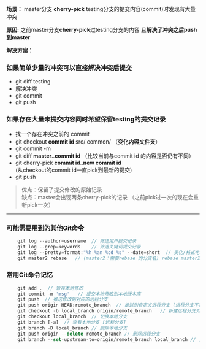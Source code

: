 
**场景：**	master分支 **cherry-pick** testing分支的提交内容(commit)时发现有大量冲突

**原因:**	之前master分支**cherry-pick**过testing分支的内容  且**解决了冲突之后push到master**

**解决方案：**
### 如果简单少量的冲突可以直接解决冲突后提交
- git diff testing
- 解决冲突
- git commit
- git push

### 如果存在大量未提交内容同时希望保留testing的提交记录  
- 找一个存在冲突之前的 commit
- git checkout **commit id** src/ common/ （**变化内容文件夹**）
- git commit -m 
- git diff **master**..**commit id** （比较当前与commit id 的内容是否仍有不同）
- git cherry-pick **commit id**..**new commit id**   
(从checkout的commit id一直pick到最新的提交)
- git push


> 优点：保留了提交修改的原始记录  
缺点：master会出现两条cherry-pick的记录 （之前pick过一次的现在会重新pick一次）



---

### 可能需要用到的其他Git命令
```javascript
    git log --author=username  // 筛选用户提交记录
    git log --grep=keywords    // 筛选关键词提交记录
    git log --pretty=format:"%h %an %cd %s" --date=short  // 美化/格式化 提交记录
    git master2 rebase   // (master2：需要rebase 的分支名) rebase master2 分支
```

### 常用Git命令记忆
```javascript
    git add .  // 暂存本地修改
    git commit -m 'msg'   // 提交本地修改到本地版本库
    git push  // 推送修改到对应的远程分支
    git push origin HEAD:remote_branch  // 推送到自定义远程分支 (远程分支不存在会新建)
    git checkout -b local_branch origin/remote_branch   // 新建远程分支对应的本地分支
    git checkout local_branch  // 切换本地分支
    git branch [-a]  // 查看本地分支 [远程分支]
    git branch -D local_branch // 删除本地分支
    git push origin --delete remote_branch // 删除远程分支 
    git branch --set-upstream-to=origin/remote_branch local_branch // 关联远程分支
```  
